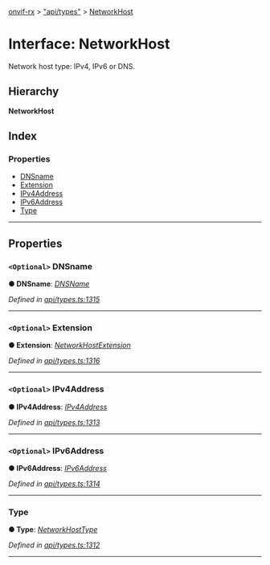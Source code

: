 [onvif-rx](../README.md) > ["api/types"](../modules/_api_types_.md) > [NetworkHost](../interfaces/_api_types_.networkhost.md)

# Interface: NetworkHost

Network host type: IPv4, IPv6 or DNS.

## Hierarchy

**NetworkHost**

## Index

### Properties

* [DNSname](_api_types_.networkhost.md#dnsname)
* [Extension](_api_types_.networkhost.md#extension)
* [IPv4Address](_api_types_.networkhost.md#ipv4address)
* [IPv6Address](_api_types_.networkhost.md#ipv6address)
* [Type](_api_types_.networkhost.md#type)

---

## Properties

<a id="dnsname"></a>

### `<Optional>` DNSname

**● DNSname**: *[DNSName](../modules/_api_types_.md#dnsname)*

*Defined in [api/types.ts:1315](https://github.com/patrickmichalina/onvif-rx/blob/f117e44/src/api/types.ts#L1315)*

___
<a id="extension"></a>

### `<Optional>` Extension

**● Extension**: *[NetworkHostExtension](_api_types_.networkhostextension.md)*

*Defined in [api/types.ts:1316](https://github.com/patrickmichalina/onvif-rx/blob/f117e44/src/api/types.ts#L1316)*

___
<a id="ipv4address"></a>

### `<Optional>` IPv4Address

**● IPv4Address**: *[IPv4Address](_api_types_.networkhost.md#ipv4address)*

*Defined in [api/types.ts:1313](https://github.com/patrickmichalina/onvif-rx/blob/f117e44/src/api/types.ts#L1313)*

___
<a id="ipv6address"></a>

### `<Optional>` IPv6Address

**● IPv6Address**: *[IPv6Address](_api_types_.networkhost.md#ipv6address)*

*Defined in [api/types.ts:1314](https://github.com/patrickmichalina/onvif-rx/blob/f117e44/src/api/types.ts#L1314)*

___
<a id="type"></a>

###  Type

**● Type**: *[NetworkHostType](../enums/_api_types_.networkhosttype.md)*

*Defined in [api/types.ts:1312](https://github.com/patrickmichalina/onvif-rx/blob/f117e44/src/api/types.ts#L1312)*

___

